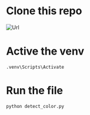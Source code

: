 # Clone this repo
![Url](https://github.com/DuloeW/Deteksi-Warna-Objek-OpenCv-Python.git)

# Active the venv
`.venv\Scripts\Activate`

# Run the file
`python detect_color.py`



